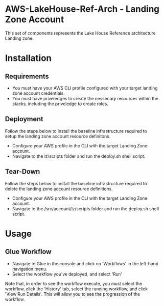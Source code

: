 # AWS-LakeHouse-Ref-Arch - Landing Zone Account

This set of components represents the Lake House Reference architecture Landing zone.

# Installation

## Requirements
- You must have your AWS CLI profile configured with your target landing zone account credentials.
- You must have priveledges to create the nessecary resources within the stacks, including the priveledge to create roles.

## Deployment
Follow the steps below to install the baseline infrastructure required to setup the landing zone account resource definitons.

- Configure your AWS profile in the CLI with the target Landing Zone account.
- Navigate to the lz/scripts folder and run the deploy.sh shell script.

## Tear-Down
Follow the steps below to install the baseline infrastructure required to delete the landing zone account resource definitions.

- Configure your AWS profile in the CLI with the target Landing Zone account.
- Navigate to the /src/account/lz/scripts folder and run the deploy.sh shell script.

# Usage

## Glue Workflow
- Navigate to Glue in the console and click on 'Workflows' in the left-hand navigation menu.
- Select the workflow you've deployed, and select 'Run'

Note that, in order to see the workflow execute, you must select the workflow, click the 'History' tab, select the running workflow, and click 'View Run Details'. This will allow you to see the progression of the workflow.